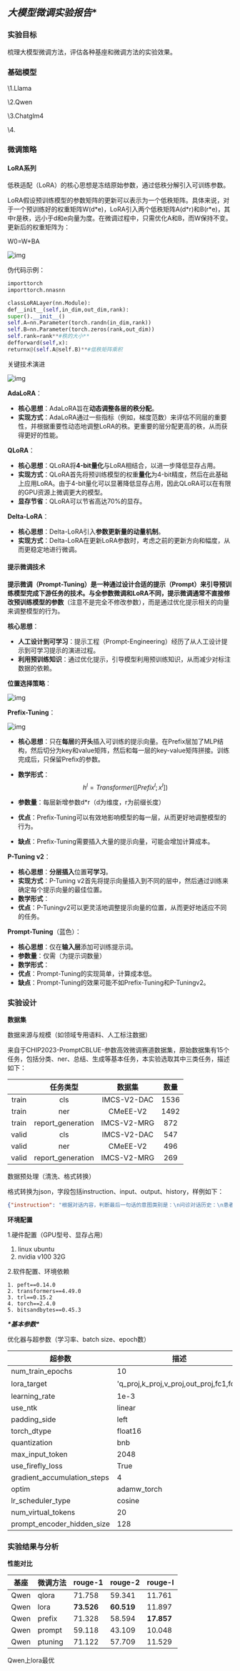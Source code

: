 ## *大模型微调实验报告**

### 实验目标

梳理大模型微调方法，评估各种基座和微调方法的实验效果。

### 基础模型

\1.Llama

\2.Qwen

\3.Chatglm4

\4.

### 微调策略

#### LoRA系列

低秩适配（LoRA）的核心思想是冻结原始参数，通过低秩分解引入可训练参数。

LoRA假设预训练模型的参数矩阵的更新可以表示为一个低秩矩阵。具体来说，对于一个预训练好的权重矩阵W(d\*e)，LoRA引入两个低秩矩阵A(d\*r)和B(r*e)，其中r是秩，远小于d和e向量为度。在微调过程中，只需优化A和B，而W保持不变。更新后的权重矩阵为：

W0=W+BA

![img](https://picx.zhimg.com/v2-ddc35d4db9800b82351bd0a38ec22889_1440w.jpg)

伪代码示例：

```python
importtorch
importtorch.nnasnn

classLoRALayer(nn.Module):
def__init__(self,in_dim,out_dim,rank):
super().__init__()
self.A=nn.Parameter(torch.randn(in_dim,rank))
self.B=nn.Parameter(torch.zeros(rank,out_dim))
self.rank=rank**#秩的大小**
defforward(self,x):
returnx@(self.A@self.B)**#低秩矩阵乘积
```

关键技术演进

![img](https://mmbiz.qpic.cn/mmbiz_jpg/iceGibVicRfib5kEOC7QWhtb8RJ1RnMpNpiaLXFiaN2sb8nNkjibiauNnbFL5q5uicP6iafkicsTInOURaK1bqJeaVg6uBmYg/640?wx_fmt=jpeg&from=appmsg&tp=wxpic&wxfrom=5&wx_lazy=1&wx_co=1)

**AdaLoRA**：

- **核心思想**：AdaLoRA旨在**动态调整各层的秩分配**。
- **实现方式**：AdaLoRA通过一些指标（例如，梯度范数）来评估不同层的重要性，并根据重要性动态地调整LoRA的秩。更重要的层分配更高的秩，从而获得更好的性能。

**QLoRA**：

- **核心思想**：QLoRA将**4-bit量化**与LoRA相结合，以进一步降低显存占用。
- **实现方式**：QLoRA首先将预训练模型的权重**量化**为4-bit精度，然后在此基础上应用LoRA。由于4-bit量化可以显著降低显存占用，因此QLoRA可以在有限的GPU资源上微调更大的模型。
- **显存节省**：QLoRA可以节省高达70%的显存。

**Delta-LoRA**：

- **核心思想**：Delta-LoRA引入**参数更新量的动量机制**。
- **实现方式**：Delta-LoRA在更新LoRA参数时，考虑之前的更新方向和幅度，从而更稳定地进行微调。

#### 提示微调技术

**提示微调（Prompt-Tuning）**是一种通过**设计合适的提示（Prompt）**来引导预训练模型完成下游任务的技术。与全参数微调和LoRA不同，提示微调通常**不直接修改预训练模型的参数**（注意不是完全不修改参数），而是通过优化提示相关的向量来调整模型的行为。

**核心思想**：

- **人工设计到可学习**：提示工程（Prompt-Engineering）经历了从人工设计提示到可学习提示的演进过程。
- **利用预训练知识**：通过优化提示，引导模型利用预训练知识，从而减少对标注数据的依赖。

**位置选择策略**：

![img](https://mmbiz.qpic.cn/mmbiz_jpg/iceGibVicRfib5kEOC7QWhtb8RJ1RnMpNpiaLKO6MVDAiaGD4y10bdYT4cwFIiaCRtTwzIiapd8gTOSeG9DuWTEbr1N5Zw/640?wx_fmt=jpeg&from=appmsg&tp=wxpic&wxfrom=5&wx_lazy=1&wx_co=1)

**Prefix-Tuning**：

![img](https://pica.zhimg.com/v2-7881125bcfb6748b6601d3c1f989f274_1440w.jpg)

- **核心思想**：只在**每层**的**开头**插入可训练的提示向量。在Prefix层加了MLP结构，然后切分为key和value矩阵，然后和每一层的key-value矩阵拼接。训练完成后，只保留Prefix的参数。

- **数学形式**：
  $$
  h^l = Transformer([Prefix^l;x^l])
  $$
  

- **参数量**：每层新增参数d*r（d为维度，r为前缀长度）

- **优点**：Prefix-Tuning可以有效地影响模型的每一层，从而更好地调整模型的行为。

- **缺点**：Prefix-Tuning需要插入大量的提示向量，可能会增加计算成本。

**P-Tuning v2**：

- **核心思想**：**分层插入**位置**可学习**。
- **实现方式**：P-Tuning v2首先将提示向量插入到不同的层中，然后通过训练来确定每个提示向量的最佳位置。
- **数学形式**：
- **优点**：P-Tuningv2可以更灵活地调整提示向量的位置，从而更好地适应不同的任务。

**Prompt-Tuning**（蓝色）：

- **核心思想**：仅在**输入层**添加可训练提示词。
- **参数量**：仅需（为提示词数量）
- **数学形式**：
- **优点**：Prompt-Tuning的实现简单，计算成本低。
- **缺点**：Prompt-Tuning的效果可能不如Prefix-Tuning和P-Tuningv2。



### **实验设计**

**数据集**

数据来源与规模（如领域专用语料、人工标注数据）

来自于CHIP2023-PromptCBLUE-参数高效微调赛道数据集，原始数据集有15个任务，包括分类、ner、总结、生成等基本任务，本实验选取其中三类任务，描述如下：

|       |     任务类型      |   数据集    | 数量 |
| :---: | :---------------: | :---------: | :--: |
| train |        cls        | IMCS-V2-DAC | 1536 |
| train |        ner        |  CMeEE-V2   | 1492 |
| train | report_generation | IMCS-V2-MRG | 872  |
| valid |        cls        | IMCS-V2-DAC | 547  |
| valid |        ner        |  CMeEE-V2   | 496  |
| valid | report_generation | IMCS-V2-MRG | 269  |

数据预处理（清洗、格式转换）

格式转换为json，字段包括instruction、input、output、history，样例如下：

```json
{"instruction": "根据对话内容，判断最后一句话的意图类别是：\n问诊对话历史：\n患者：就是早晨起床干咳的那种，咳一阵\n医生：化验过肺炎支原体感染吗\n患者：不是支原体感染，化验过\n医生：肺炎治疗后，复查过吗\n患者：挂完水医生建议不用继续挂水，吃药，吃了一个星期的金振口服液，匹多莫得，盐酸西替利滴剂还有睡前咀嚼的\n患者：一个星期吃这么多，后来又去医院复查，医生说就吃匹多莫得和睡前咀嚼的就可以了，\n患者：但是现在白天也咳嗽了\n医生：目前看医生给用了抗气道过敏药物\n医生：这个对于改善目前气道高反应状态，还是很对症。\n医生：目前考虑按疗程治疗后，基本的炎症，都已经消下去了\n医生：目前咳嗽，还主要是一个气道高反应，过敏状态\n患者：那怎么办呢\n患者：过敏症状吃什么呢？\n患者：滴剂要不要继续吃\n医生：可以做做雾化\n选择：关于病因的回答，关于注意事项的提问，关于用药建议的提问，关于用药建议的解答，关于症状的回答，关于个人基本信息的回答，关于已有检查和治疗的回答，关于病因的询问，关于就医建议的解答，关于注意事项的解答，给出诊断，关于已有检查和治疗的提问，关于症状的询问，关于就医建议的提问，关于个人基本信息的询问\\","input":"", "target": "关于用药建议的解答", "history": ""}

```

**环境配置**

1.硬件配置（GPU型号、显存占用）

1. linux ubuntu
2. nvidia v100 32G



2.软件配置、环境依赖

 	1. peft==0.14.0
 	2. transformers==4.49.0
	3. trl==0.15.2
	4. torch==2.4.0
	5. bitsandbytes==0.45.3

***\*基本参数\****

优化器与超参数（学习率、batch size、epoch数）

| 超参数                      | 描述                                    | 备注          |
| --------------------------- | --------------------------------------- | ------------- |
| num_train_epochs            | 10                                      |               |
| lora_target                 | 'q_proj,k_proj,v_proj,out_proj,fc1,fc2' | lora系列      |
| learning_rate               | 1e-3                                    |               |
| use_ntk                     | linear                                  |               |
| padding_side                | left                                    |               |
| torch_dtype                 | float16                                 |               |
| quantization                | bnb                                     |               |
| max_input_token             | 2048                                    |               |
| use_firefly_loss            | True                                    |               |
| gradient_accumulation_steps | 4                                       |               |
| optim                       | adamw_torch                             |               |
| lr_scheduler_type           | cosine                                  |               |
| num_virtual_tokens          | 20                                      | prompt_tuning |
| prompt_encoder_hidden_size  | 128                                     | prompt_tuning |



### **实验结果与分析**

**性能对比**



| 基座 | 微调方法 | rouge-1    | rouge-2    | rouge-l    |
| ---- | -------- | ---------- | ---------- | ---------- |
| Qwen | qlora    | 71.758     | 59.341     | 11.761     |
| Qwen | lora     | **73.526** | **60.519** | 11.897     |
| Qwen | prefix   | 71.328     | 58.594     | **17.857** |
| Qwen | prompt   | 59.118     | 43.109     | 10.048     |
| Qwen | ptuning  | 71.122     | 57.709     | 11.529     |





Qwen上lora最优